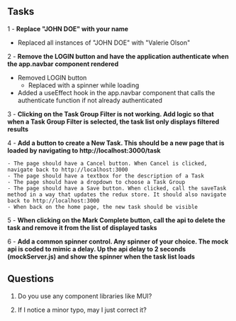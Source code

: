 ## Tasks
1 - **Replace "JOHN DOE" with your name**
- Replaced all instances of "JOHN DOE" with "Valerie Olson"

2 - **Remove the LOGIN button and have the application authenticate when the app.navbar component rendered**
- Removed LOGIN button
  - Replaced with a spinner while loading
- Added a useEffect hook in the app.navbar component that calls the authenticate function if not already authenticated

3 - **Clicking on the Task Group Filter is not working. Add logic so that when a Task Group Filter is selected, the task list only displays filtered results**

4 - **Add a button to create a New Task. This should be a new page that is loaded by navigating to http://localhost:3000/task**

    - The page should have a Cancel button. When Cancel is clicked, navigate back to http://localhost:3000
    - The page should have a textbox for the description of a Task
    - The page should have a dropdown to choose a Task Group
    - The page should have a Save button. When clicked, call the saveTask method in a way that updates the redux store. It should also navigate back to http://localhost:3000
    - When back on the home page, the new task should be visible

5 - **When clicking on the Mark Complete button, call the api to delete the task and remove it from the list of displayed tasks**

6 - **Add a common spinner control. Any spinner of your choice. The mock api is coded to mimic a delay. Up the api delay to 2 seconds (mockServer.js) and show the spinner when the task list loads**

## Questions
1. Do you use any component libraries like MUI?

2. If I notice a minor typo, may I just correct it?